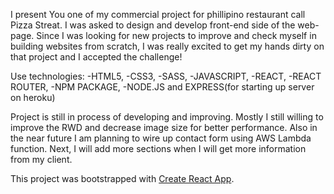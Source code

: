 I present You one of my commercial project for phillipino restaurant call Pizza Streat. I was asked to design and develop front-end side of the web-page. Since I was looking for new projects to improve and check myself in building websites from scratch, I was really excited to get my hands dirty on that project and I accepted the challenge!

Use technologies:
-HTML5,
-CSS3,
-SASS,
-JAVASCRIPT,
-REACT,
-REACT ROUTER,
-NPM PACKAGE,
-NODE.JS and EXPRESS(for starting up server on heroku)

Project is still in process of developing and improving. Mostly I still willing to improve the RWD and decrease image size  for better performance. Also in the near future I am planning to wire up contact form using AWS Lambda function. Next, I will add more sections when I will get more information from my client.


This project was bootstrapped with [Create React App](https://github.com/facebook/create-react-app).


